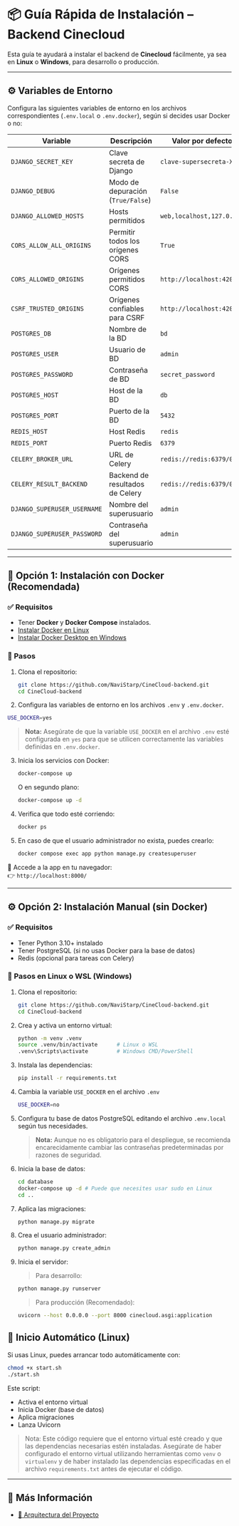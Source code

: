 # 📦 Guía Rápida de Instalación – Backend Cinecloud

Esta guía te ayudará a instalar el backend de **Cinecloud** fácilmente, ya sea en **Linux** o **Windows**, para desarrollo o producción.

---

## ⚙️ Variables de Entorno

Configura las siguientes variables de entorno en los archivos correspondientes (`.env.local` o `.env.docker`), según si decides usar Docker o no:

| Variable                      | Descripción                        | Valor por defecto              |
|------------------------------|------------------------------------|-------------------------------|
| `DJANGO_SECRET_KEY`          | Clave secreta de Django            | `clave-supersecreta-X`  |
| `DJANGO_DEBUG`               | Modo de depuración (`True/False`)  | `False`                       |
| `DJANGO_ALLOWED_HOSTS`       | Hosts permitidos                   | `web,localhost,127.0.0.1`     |
| `CORS_ALLOW_ALL_ORIGINS`     | Permitir todos los orígenes CORS   | `True`                        |
| `CORS_ALLOWED_ORIGINS`       | Orígenes permitidos CORS           | `http://localhost:4200`       |
| `CSRF_TRUSTED_ORIGINS`       | Orígenes confiables para CSRF      | `http://localhost:4200`       |
| `POSTGRES_DB`                | Nombre de la BD                    | `bd`                          |
| `POSTGRES_USER`              | Usuario de BD                      | `admin`                       |
| `POSTGRES_PASSWORD`          | Contraseña de BD                   | `secret_password`             |
| `POSTGRES_HOST`              | Host de la BD                      | `db`                          |
| `POSTGRES_PORT`              | Puerto de la BD                    | `5432`                        |
| `REDIS_HOST`                 | Host Redis                         | `redis`                       |
| `REDIS_PORT`                 | Puerto Redis                       | `6379`                        |
| `CELERY_BROKER_URL`          | URL de Celery                      | `redis://redis:6379/0`        |
| `CELERY_RESULT_BACKEND`      | Backend de resultados de Celery    | `redis://redis:6379/0`        |
| `DJANGO_SUPERUSER_USERNAME`  | Nombre del superusuario            | `admin`                       |
| `DJANGO_SUPERUSER_PASSWORD`  | Contraseña del superusuario        | `admin`                       |

---
## 🚀 Opción 1: Instalación con Docker (Recomendada)

### ✅ Requisitos

- Tener **Docker** y **Docker Compose** instalados.  
- [Instalar Docker en Linux](https://docs.docker.com/engine/install/)
- [Instalar Docker Desktop en Windows](https://docs.docker.com/desktop/install/windows-install/)


### 🔧 Pasos

1. Clona el repositorio:
   ```bash
   git clone https://github.com/NaviStarp/CineCloud-backend.git
   cd CineCloud-backend
   ```

2. Configura las variables de entorno en los archivos `.env` y `.env.docker`.
```bash
USE_DOCKER=yes
```
> **Nota:** Asegúrate de que la variable `USE_DOCKER` en el archivo `.env` esté configurada en `yes` para que se utilicen correctamente las variables definidas en `.env.docker`.

3. Inicia los servicios con Docker:
   ```bash
   docker-compose up
   ```
   O en segundo plano:
   ```bash
   docker-compose up -d
   ```

4. Verifica que todo esté corriendo:
   ```bash
   docker ps
   ```

5. En caso de que el usuario administrador no exista, puedes crearlo:
   ```bash
   docker compose exec app python manage.py createsuperuser
   ```

📍 Accede a la app en tu navegador:  
👉 `http://localhost:8000/`

---

## ⚙️ Opción 2: Instalación Manual (sin Docker)

### ✅ Requisitos

- Tener Python 3.10+ instalado
- Tener PostgreSQL (si no usas Docker para la base de datos)
- Redis (opcional para tareas con Celery)

### 🔧 Pasos en Linux o WSL (Windows)

1. Clona el repositorio:
   ```bash
   git clone https://github.com/NaviStarp/CineCloud-backend.git
   cd CineCloud-backend
   ```

2. Crea y activa un entorno virtual:
   ```bash
   python -m venv .venv
   source .venv/bin/activate      # Linux o WSL
   .venv\Scripts\activate         # Windows CMD/PowerShell
   ```

3. Instala las dependencias:
   ```bash
   pip install -r requirements.txt
   ```
3. Cambia la variable `USE_DOCKER` en el archivo `.env`
   ```bash
   USE_DOCKER=no
   ```

4. Configura tu base de datos PostgreSQL editando el archivo `.env.local` según tus necesidades.  
   > **Nota:** Aunque no es obligatorio para el despliegue, se recomienda encarecidamente cambiar las contraseñas predeterminadas por razones de seguridad.

5. Inicia la base de datos:
   ```bash
   cd database
   docker-compose up -d # Puede que necesites usar sudo en Linux
   cd ..
   ```

6. Aplica las migraciones:
   ```bash
   python manage.py migrate
   ```
7. Crea el usuario administrador:
   ```bash
   python manage.py create_admin
   ```

8. Inicia el servidor:

   > Para desarrollo:
     ```bash
     python manage.py runserver
     ```

   > Para producción (Recomendado):
     ```bash
     uvicorn --host 0.0.0.0 --port 8000 cinecloud.asgi:application
     ```


## 🤖 Inicio Automático (Linux)

Si usas Linux, puedes arrancar todo automáticamente con:

```bash
chmod +x start.sh
./start.sh
```

Este script:
- Activa el entorno virtual
- Inicia Docker (base de datos)
- Aplica migraciones
- Lanza Uvicorn
> Nota: Este código requiere que el entorno virtual esté creado y que las dependencias necesarias estén instaladas.
Asegúrate de haber configurado el entorno virtual utilizando herramientas como `venv` o `virtualenv` y de haber
instalado las dependencias especificadas en el archivo `requirements.txt` antes de ejecutar el código.
---

## 📘 Más Información

- [📐 Arquitectura del Proyecto](arquitectura.md)
